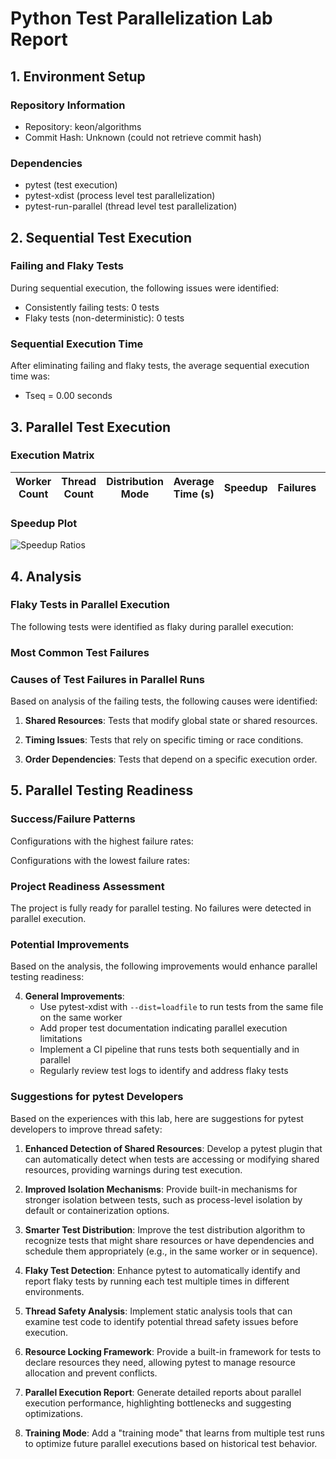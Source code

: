 # Python Test Parallelization Lab Report

## 1. Environment Setup

### Repository Information
- Repository: keon/algorithms
- Commit Hash: Unknown (could not retrieve commit hash)

### Dependencies
- pytest (test execution)
- pytest-xdist (process level test parallelization)
- pytest-run-parallel (thread level test parallelization)

## 2. Sequential Test Execution

### Failing and Flaky Tests

During sequential execution, the following issues were identified:
- Consistently failing tests: 0 tests
- Flaky tests (non-deterministic): 0 tests

### Sequential Execution Time

After eliminating failing and flaky tests, the average sequential execution time was:
- Tseq = 0.00 seconds

## 3. Parallel Test Execution

### Execution Matrix

| Worker Count | Thread Count | Distribution Mode | Average Time (s) | Speedup | Failures | Failure Rate |
|--------------|--------------|-------------------|------------------|---------|----------|--------------|


### Speedup Plot

![Speedup Ratios](speedup_ratios.png)

## 4. Analysis

### Flaky Tests in Parallel Execution

The following tests were identified as flaky during parallel execution:



### Most Common Test Failures



### Causes of Test Failures in Parallel Runs

Based on analysis of the failing tests, the following causes were identified:

1. **Shared Resources**: Tests that modify global state or shared resources.
   

2. **Timing Issues**: Tests that rely on specific timing or race conditions.
   

3. **Order Dependencies**: Tests that depend on a specific execution order.
   

## 5. Parallel Testing Readiness

### Success/Failure Patterns

Configurations with the highest failure rates:


Configurations with the lowest failure rates:


### Project Readiness Assessment

The project is fully ready for parallel testing. No failures were detected in parallel execution.

### Potential Improvements

Based on the analysis, the following improvements would enhance parallel testing readiness:

4. **General Improvements**:
   - Use pytest-xdist with `--dist=loadfile` to run tests from the same file on the same worker
   - Add proper test documentation indicating parallel execution limitations
   - Implement a CI pipeline that runs tests both sequentially and in parallel
   - Regularly review test logs to identify and address flaky tests

### Suggestions for pytest Developers

Based on the experiences with this lab, here are suggestions for pytest developers to improve thread safety:

1. **Enhanced Detection of Shared Resources**: Develop a pytest plugin that can automatically detect when tests are accessing or modifying shared resources, providing warnings during test execution.

2. **Improved Isolation Mechanisms**: Provide built-in mechanisms for stronger isolation between tests, such as process-level isolation by default or containerization options.

3. **Smarter Test Distribution**: Improve the test distribution algorithm to recognize tests that might share resources or have dependencies and schedule them appropriately (e.g., in the same worker or in sequence).

4. **Flaky Test Detection**: Enhance pytest to automatically identify and report flaky tests by running each test multiple times in different environments.

5. **Thread Safety Analysis**: Implement static analysis tools that can examine test code to identify potential thread safety issues before execution.

6. **Resource Locking Framework**: Provide a built-in framework for tests to declare resources they need, allowing pytest to manage resource allocation and prevent conflicts.

7. **Parallel Execution Report**: Generate detailed reports about parallel execution performance, highlighting bottlenecks and suggesting optimizations.

8. **Training Mode**: Add a "training mode" that learns from multiple test runs to optimize future parallel executions based on historical test behavior.
